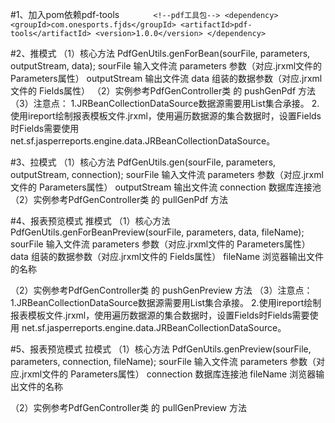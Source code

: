 #1、加入pom依赖pdf-tools
`       <!--pdf工具包-->
        <dependency>
            <groupId>com.onesports.fjds</groupId>
            <artifactId>pdf-tools</artifactId>
            <version>1.0.0</version>
        </dependency>`

#2、推模式
（1）核心方法 PdfGenUtils.genForBean(sourFile, parameters, outputStream, data);
    sourFile 输入文件流
    parameters 参数（对应.jrxml文件的 Parameters属性）
    outputStream 输出文件流
    data 组装的数据参数（对应.jrxml文件的 Fields属性）
（2）实例参考PdfGenController类 的 pushGenPdf 方法
（3）注意点：
    1.JRBeanCollectionDataSource数据源需要用List集合承接。
    2.使用ireport绘制报表模板文件.jrxml，使用遍历数据源的集合数据时，设置Fields时Fields需要使用
    net.sf.jasperreports.engine.data.JRBeanCollectionDataSource。

#3、拉模式
（1）核心方法 PdfGenUtils.gen(sourFile, parameters, outputStream, connection);
    sourFile 输入文件流
    parameters 参数（对应.jrxml文件的 Parameters属性）
    outputStream 输出文件流
    connection 数据库连接池
（2）实例参考PdfGenController类 的 pullGenPdf 方法
    
#4、报表预览模式 推模式
（1）核心方法 PdfGenUtils.genForBeanPreview(sourFile, parameters, data, fileName);
    sourFile 输入文件流
    parameters 参数（对应.jrxml文件的 Parameters属性）
    data 组装的数据参数（对应.jrxml文件的 Fields属性）
    fileName 浏览器输出文件的名称

（2）实例参考PdfGenController类 的 pushGenPreview 方法
（3）注意点：
    1.JRBeanCollectionDataSource数据源需要用List集合承接。
    2.使用ireport绘制报表模板文件.jrxml，使用遍历数据源的集合数据时，设置Fields时Fields需要使用
    net.sf.jasperreports.engine.data.JRBeanCollectionDataSource。

#5、报表预览模式 拉模式
（1）核心方法 PdfGenUtils.genPreview(sourFile, parameters, connection, fileName);
    sourFile 输入文件流
    parameters 参数（对应.jrxml文件的 Parameters属性）
    connection 数据库连接池
    fileName 浏览器输出文件的名称

（2）实例参考PdfGenController类 的 pullGenPreview 方法
 





